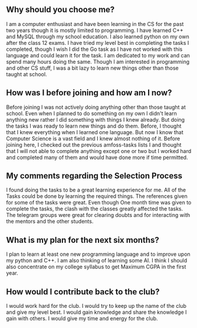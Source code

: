  ## Why should you choose me?

I am a computer enthusiast and have been learning in the CS for the past two years though it is mostly limited to programming. I have learned C++ and MySQL through my school education. I also learned python on my own after the class 12 exams. I have tried my level best in completing the tasks I completed, though I wish I did the  Go task as I have not worked with this language and could learn it for the task. I am dedicated to my work and can spend many hours doing the same. Though I am interested in programming and other CS stuff, I was a bit lazy to learn new things other than those taught at school.



## How was I before joining and how am I now?
Before joining I was not actively doing anything other than those taught at school. Even when I planned to do something on my own I didn't learn anything new rather I did something with things I knew already.
But doing the tasks I was ready to learn new things and do them. Before, I thought that I knew everything when I learned one language. But now I know that Computer Science is a vast
field and I knew almost nothing of it. Before joining here, I checked out the previous amfoss-tasks lists I and thought that I will not able to complete anything except one or two but I worked hard and completed many of them and would have done more if time permitted.


## My comments regarding the Selection Process

I found doing the tasks to be a great learning experience for me. All of the Tasks could be done by learning the required things.
The references given for some of the tasks were great. Even though One month time was given to complete the tasks, the clash with the classes greatly affected the tasks.
The telegram groups were great for clearing doubts and for interacting with the mentors and the other students.


## What is my plan for the next six months?

I plan to learn at least one new programming language and to improve upon my python and C++. I am also thinking of learning some AI.
I think I should also concentrate on my college syllabus to get Maximum CGPA in the first year.

## How would I contribute back to the club?

I would work hard for the club. I would try to keep up the name of the club and give my level best.
I would gain knowledge  and share the knowledge I gain with others. I would give my time and energy for the club.

